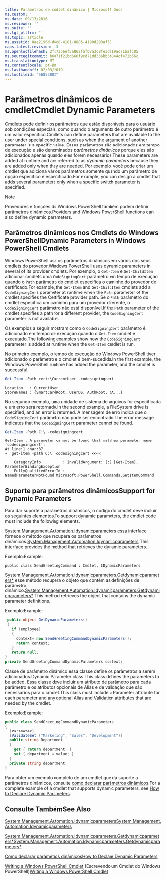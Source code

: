 ```yaml
---
title: Parâmetros de cmdlet dinâmico | Microsoft Docs
ms.custom: ''
ms.date: 09/13/2016
ms.reviewer: ''
ms.suite: ''
ms.tgt_pltfrm: ''
ms.topic: article
ms.assetid: 8ae2196d-d6c8-4101-8805-4190d293af51
caps.latest.revision: 13
ms.openlocfilehash: 2fc73b6ef5a862fafb7a3c8fe3da19ac71bafc05
ms.sourcegitcommit: b6871f21bd666f9cd71dd336bb3f844cf472b56c
ms.translationtype: MT
ms.contentlocale: pt-BR
ms.lasthandoff: 02/03/2019
ms.locfileid: "56853802"
---
```

# <a name="cmdlet-dynamic-parameters"></a><span data-ttu-id="9772d-102">Parâmetros dinâmicos de cmdlet</span><span class="sxs-lookup"><span data-stu-id="9772d-102">Cmdlet Dynamic Parameters</span></span>

<span data-ttu-id="9772d-103">Cmdlets pode definir os parâmetros que estão disponíveis para o usuário sob condições especiais, como quando o argumento de outro parâmetro é um valor específico.</span><span class="sxs-lookup"><span data-stu-id="9772d-103">Cmdlets can define parameters that are available to the user under special conditions, such as when the argument of another parameter is a specific value.</span></span> <span data-ttu-id="9772d-104">Esses parâmetros são adicionados em tempo de execução e são denominados *parâmetros dinâmicos* porque eles são adicionados apenas quando eles forem necessários.</span><span class="sxs-lookup"><span data-stu-id="9772d-104">These parameters are added at runtime and are referred to as *dynamic parameters* because they are added only when they are needed.</span></span> <span data-ttu-id="9772d-105">Por exemplo, você pode criar um cmdlet que adiciona vários parâmetros somente quando um parâmetro de opção específico é especificado.</span><span class="sxs-lookup"><span data-stu-id="9772d-105">For example, you can design a cmdlet that adds several parameters only when a specific switch parameter is specified.</span></span>

> [!NOTE]
> <span data-ttu-id="9772d-106">Provedores e funções do Windows PowerShell também podem definir parâmetros dinâmicos.</span><span class="sxs-lookup"><span data-stu-id="9772d-106">Providers and Windows PowerShell functions can also define dynamic parameters.</span></span>

## <a name="dynamic-parameters-in-windows-powershell-cmdlets"></a><span data-ttu-id="9772d-107">Parâmetros dinâmicos nos Cmdlets do Windows PowerShell</span><span class="sxs-lookup"><span data-stu-id="9772d-107">Dynamic Parameters in Windows PowerShell Cmdlets</span></span>

<span data-ttu-id="9772d-108">Windows PowerShell usa os parâmetros dinâmicos em vários dos seus cmdlets do provedor.</span><span class="sxs-lookup"><span data-stu-id="9772d-108">Windows PowerShell uses dynamic parameters in several of its provider cmdlets.</span></span> <span data-ttu-id="9772d-109">Por exemplo, o `Get-Item` e `Get-ChildItem` adicionar cmdlets uma `CodeSigningCert` parâmetro em tempo de execução quando o `Path` parâmetro do cmdlet especifica o caminho do provedor de certificado.</span><span class="sxs-lookup"><span data-stu-id="9772d-109">For example, the `Get-Item` and `Get-ChildItem` cmdlets add a `CodeSigningCert` parameter at runtime when the `Path` parameter of the cmdlet specifies the Certificate provider path.</span></span> <span data-ttu-id="9772d-110">Se o `Path` parâmetro do cmdlet especifica um caminho para um provedor diferente, o `CodeSigningCert` parâmetro não está disponível.</span><span class="sxs-lookup"><span data-stu-id="9772d-110">If the `Path` parameter of the cmdlet specifies a path for a different provider, the `CodeSigningCert` parameter is not available.</span></span>

<span data-ttu-id="9772d-111">Os exemplos a seguir mostram como o `CodeSigningCert` parâmetro é adicionado em tempo de execução quando o `Get-Item` cmdlet é executado.</span><span class="sxs-lookup"><span data-stu-id="9772d-111">The following examples show how the `CodeSigningCert` parameter is added at runtime when the `Get-Item` cmdlet is run.</span></span>

<span data-ttu-id="9772d-112">No primeiro exemplo, o tempo de execução do Windows PowerShell tiver adicionado o parâmetro e o cmdlet é bem-sucedida.</span><span class="sxs-lookup"><span data-stu-id="9772d-112">In the first example, the Windows PowerShell runtime has added the parameter, and the cmdlet is successful.</span></span>

```powershell
Get-Item -Path cert:\CurrentUser -codesigningcert
```

```output
Location   : CurrentUser
StoreNames : {SmartCardRoot, UserDS, AuthRoot, CA...}
```

<span data-ttu-id="9772d-113">No segundo exemplo, uma unidade de sistema de arquivos for especificada e um erro será retornado.</span><span class="sxs-lookup"><span data-stu-id="9772d-113">In the second example, a FileSystem drive is specified, and an error is returned.</span></span> <span data-ttu-id="9772d-114">A mensagem de erro indica que o `CodeSigningCert` parâmetro não pode ser encontrado.</span><span class="sxs-lookup"><span data-stu-id="9772d-114">The error message indicates that the `CodeSigningCert` parameter cannot be found.</span></span>

```powershell
Get-Item -Path C:\ -codesigningcert
```

```output
Get-Item : A parameter cannot be found that matches parameter name 'codesigningcert'.
At line:1 char:37
+  get-item -path C:\ -codesigningcert <<<<
--------
    CategoryInfo          : InvalidArgument: (:) [Get-Item], ParameterBindingException
    FullyQualifiedErrorId : NamedParameterNotFound,Microsoft.PowerShell.Commands.GetItemCommand
```

## <a name="support-for-dynamic-parameters"></a><span data-ttu-id="9772d-115">Suporte para parâmetros dinâmicos</span><span class="sxs-lookup"><span data-stu-id="9772d-115">Support for Dynamic Parameters</span></span>

<span data-ttu-id="9772d-116">Para dar suporte a parâmetros dinâmicos, o código do cmdlet deve incluir os seguintes elementos.</span><span class="sxs-lookup"><span data-stu-id="9772d-116">To support dynamic parameters, the cmdlet code must include the following elements.</span></span>

<span data-ttu-id="9772d-117">[System.Management.Automation.Idynamicparameters](/dotnet/api/System.Management.Automation.IDynamicParameters) essa interface fornece o método que recupera os parâmetros dinâmicos.</span><span class="sxs-lookup"><span data-stu-id="9772d-117">[System.Management.Automation.Idynamicparameters](/dotnet/api/System.Management.Automation.IDynamicParameters) This interface provides the method that retrieves the dynamic parameters.</span></span>

<span data-ttu-id="9772d-118">Exemplo:</span><span class="sxs-lookup"><span data-stu-id="9772d-118">Example:</span></span>

`public class SendGreetingCommand : Cmdlet, IDynamicParameters`

<span data-ttu-id="9772d-119">[System.Management.Automation.Idynamicparameters.Getdynamicparameters\*](/dotnet/api/System.Management.Automation.IDynamicParameters.GetDynamicParameters) esse método recupera o objeto que contém as definições de parâmetro dinâmico.</span><span class="sxs-lookup"><span data-stu-id="9772d-119">[System.Management.Automation.Idynamicparameters.Getdynamicparameters\*](/dotnet/api/System.Management.Automation.IDynamicParameters.GetDynamicParameters) This method retrieves the object that contains the dynamic parameter definitions.</span></span>

<span data-ttu-id="9772d-120">Exemplo:</span><span class="sxs-lookup"><span data-stu-id="9772d-120">Example:</span></span>

```csharp
 public object GetDynamicParameters()
 {
   if (employee)
   {
     context= new SendGreetingCommandDynamicParameters();
     return context;
   }
   return null;
}
private SendGreetingCommandDynamicParameters context;
```

<span data-ttu-id="9772d-121">Classe de parâmetro dinâmico essa classe define os parâmetros a serem adicionados.</span><span class="sxs-lookup"><span data-stu-id="9772d-121">Dynamic Parameter class This class defines the parameters to be added.</span></span> <span data-ttu-id="9772d-122">Essa classe deve incluir um atributo de parâmetro para cada parâmetro e os atributos opcionais de Alias e de validação que são necessários para o cmdlet.</span><span class="sxs-lookup"><span data-stu-id="9772d-122">This class must include a Parameter attribute for each parameter and any optional Alias and Validation attributes that are needed by the cmdlet.</span></span>

<span data-ttu-id="9772d-123">Exemplo:</span><span class="sxs-lookup"><span data-stu-id="9772d-123">Example:</span></span>

```csharp
public class SendGreetingCommandDynamicParameters
{
  [Parameter]
  [ValidateSet ("Marketing", "Sales", "Development")]
  public string Department
  {
    get { return department; }
    set { department = value; }
  }
  private string department;
}
```

<span data-ttu-id="9772d-124">Para obter um exemplo completo de um cmdlet que dá suporte a parâmetros dinâmicos, consulte [como declarar parâmetros dinâmicos](./how-to-declare-dynamic-parameters.md).</span><span class="sxs-lookup"><span data-stu-id="9772d-124">For a complete example of a cmdlet that supports dynamic parameters, see [How to Declare Dynamic Parameters](./how-to-declare-dynamic-parameters.md).</span></span>

## <a name="see-also"></a><span data-ttu-id="9772d-125">Consulte Também</span><span class="sxs-lookup"><span data-stu-id="9772d-125">See Also</span></span>

[<span data-ttu-id="9772d-126">System.Management.Automation.Idynamicparameters</span><span class="sxs-lookup"><span data-stu-id="9772d-126">System.Management.Automation.Idynamicparameters</span></span>](/dotnet/api/System.Management.Automation.IDynamicParameters)

[<span data-ttu-id="9772d-127">System.Management.Automation.Idynamicparameters.Getdynamicparameters\*</span><span class="sxs-lookup"><span data-stu-id="9772d-127">System.Management.Automation.Idynamicparameters.Getdynamicparameters\*</span></span>](/dotnet/api/System.Management.Automation.IDynamicParameters.GetDynamicParameters)

[<span data-ttu-id="9772d-128">Como declarar parâmetros dinâmicos</span><span class="sxs-lookup"><span data-stu-id="9772d-128">How to Declare Dynamic Parameters</span></span>](./how-to-declare-dynamic-parameters.md)

<span data-ttu-id="9772d-129">[Writing a Windows PowerShell Cmdlet](./writing-a-windows-powershell-cmdlet.md) (Escrevendo um Cmdlet do Windows PowerShell)</span><span class="sxs-lookup"><span data-stu-id="9772d-129">[Writing a Windows PowerShell Cmdlet](./writing-a-windows-powershell-cmdlet.md)</span></span>
